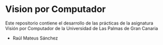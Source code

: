 # Vision por Computador
Este repositorio contiene el desarrollo de las prácticas de la asignatura Visión por Computador
de la Universidad de Las Palmas de Gran Canaria

- Raúl Mateus Sánchez
